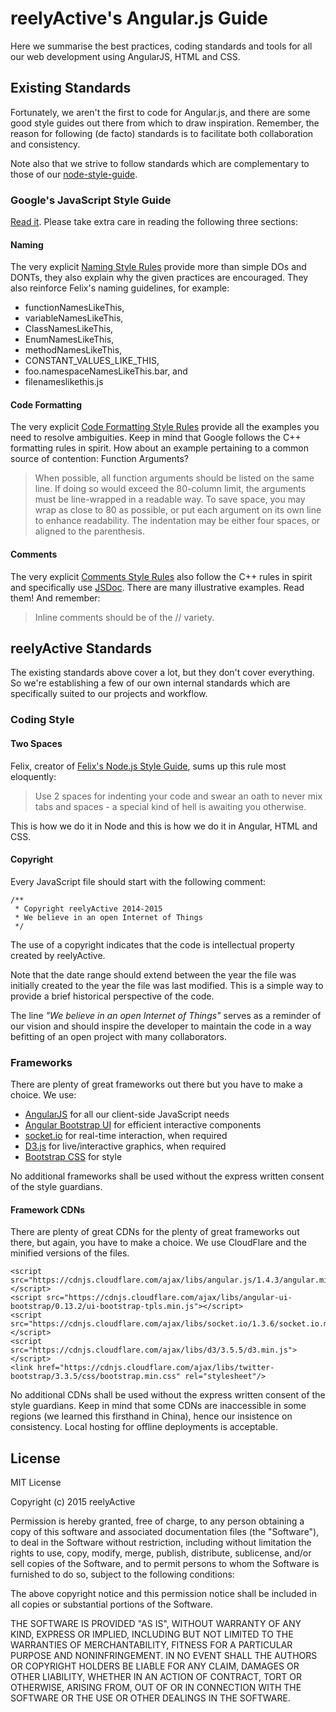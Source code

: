 # reelyActive's Angular.js Guide

Here we summarise the best practices, coding standards and tools for all our web development using AngularJS, HTML and CSS.


## Existing Standards

Fortunately, we aren't the first to code for Angular.js, and there are some good style guides out there from which to draw inspiration.  Remember, the reason for following (de facto) standards is to facilitate both collaboration and consistency.

Note also that we strive to follow standards which are complementary to those of our [node-style-guide](https://github.com/reelyactive/node-style-guide).


### Google's JavaScript Style Guide

[Read it](http://google-styleguide.googlecode.com/svn/trunk/javascriptguide.xml).  Please take extra care in reading the following three sections:

#### Naming

The very explicit [Naming Style Rules](http://google-styleguide.googlecode.com/svn/trunk/javascriptguide.xml?showone=Naming#Naming) provide more than simple DOs and DONTs, they also explain why the given practices are encouraged.  They also reinforce Felix's naming guidelines, for example:

- functionNamesLikeThis,
- variableNamesLikeThis,
- ClassNamesLikeThis,
- EnumNamesLikeThis,
- methodNamesLikeThis,
- CONSTANT_VALUES_LIKE_THIS,
- foo.namespaceNamesLikeThis.bar, and
- filenameslikethis.js

#### Code Formatting

The very explicit [Code Formatting Style Rules](http://google-styleguide.googlecode.com/svn/trunk/javascriptguide.xml?showone=Code_formatting#Code_formatting) provide all the examples you need to resolve ambiguities.  Keep in mind that Google follows the C++ formatting rules in spirit.  How about an example pertaining to a common source of contention: Function Arguments?

> When possible, all function arguments should be listed on the same line. If doing so would exceed the 80-column limit, the arguments must be line-wrapped in a readable way. To save space, you may wrap as close to 80 as possible, or put each argument on its own line to enhance readability. The indentation may be either four spaces, or aligned to the parenthesis.

#### Comments

The very explicit [Comments Style Rules](http://google-styleguide.googlecode.com/svn/trunk/javascriptguide.xml?showone=Comments#Comments) also follow the C++ rules in spirit and specifically use [JSDoc](http://usejsdoc.org/).  There are many illustrative examples.  Read them!  And remember:

> Inline comments should be of the // variety.


## reelyActive Standards

The existing standards above cover a lot, but they don't cover everything.  So we're establishing a few of our own internal standards which are specifically suited to our projects and workflow.

### Coding Style

#### Two Spaces

Felix, creator of [Felix's Node.js Style Guide](https://github.com/felixge/node-style-guide), sums up this rule most eloquently:

> Use 2 spaces for indenting your code and swear an oath to never mix tabs and spaces - a special kind of hell is awaiting you otherwise.

This is how we do it in Node and this is how we do it in Angular, HTML and CSS.

#### Copyright

Every JavaScript file should start with the following comment:

    /**
     * Copyright reelyActive 2014-2015
     * We believe in an open Internet of Things
     */

The use of a copyright indicates that the code is intellectual property created by reelyActive.

Note that the date range should extend between the year the file was initially created to the year the file was last modified.  This is a simple way to provide a brief historical perspective of the code.

The line _"We believe in an open Internet of Things"_ serves as a reminder of our vision and should inspire the developer to maintain the code in a way befitting of an open project with many collaborators.


### Frameworks

There are plenty of great frameworks out there but you have to make a choice.  We use:
- [AngularJS](https://angularjs.org/) for all our client-side JavaScript needs
- [Angular Bootstrap UI](https://angular-ui.github.io/bootstrap/) for efficient interactive components
- [socket.io]() for real-time interaction, when required
- [D3.js](http://d3js.org/) for live/interactive graphics, when required
- [Bootstrap CSS](http://getbootstrap.com/css/) for style

No additional frameworks shall be used without the express written consent of the style guardians.

#### Framework CDNs

There are plenty of great CDNs for the plenty of great frameworks out there, but again, you have to make a choice.  We use CloudFlare and the minified versions of the files.

```
<script src="https://cdnjs.cloudflare.com/ajax/libs/angular.js/1.4.3/angular.min.js"></script>
<script src="https://cdnjs.cloudflare.com/ajax/libs/angular-ui-bootstrap/0.13.2/ui-bootstrap-tpls.min.js"></script>
<script src="https://cdnjs.cloudflare.com/ajax/libs/socket.io/1.3.6/socket.io.min.js"></script>
<script src="https://cdnjs.cloudflare.com/ajax/libs/d3/3.5.5/d3.min.js"></script>
<link href="https://cdnjs.cloudflare.com/ajax/libs/twitter-bootstrap/3.3.5/css/bootstrap.min.css" rel="stylesheet"/>
```

No additional CDNs shall be used without the express written consent of the style guardians.  Keep in mind that some CDNs are inaccessible in some regions (we learned this firsthand in China), hence our insistence on consistency.  Local hosting for offline deployments is acceptable.


License
-------

MIT License

Copyright (c) 2015 reelyActive

Permission is hereby granted, free of charge, to any person obtaining a copy of this software and associated documentation files (the "Software"), to deal in the Software without restriction, including without limitation the rights to use, copy, modify, merge, publish, distribute, sublicense, and/or sell copies of the Software, and to permit persons to whom the Software is furnished to do so, subject to the following conditions:

The above copyright notice and this permission notice shall be included in all copies or substantial portions of the Software.

THE SOFTWARE IS PROVIDED "AS IS", WITHOUT WARRANTY OF ANY KIND, EXPRESS OR 
IMPLIED, INCLUDING BUT NOT LIMITED TO THE WARRANTIES OF MERCHANTABILITY, 
FITNESS FOR A PARTICULAR PURPOSE AND NONINFRINGEMENT. IN NO EVENT SHALL THE 
AUTHORS OR COPYRIGHT HOLDERS BE LIABLE FOR ANY CLAIM, DAMAGES OR OTHER 
LIABILITY, WHETHER IN AN ACTION OF CONTRACT, TORT OR OTHERWISE, ARISING FROM, 
OUT OF OR IN CONNECTION WITH THE SOFTWARE OR THE USE OR OTHER DEALINGS IN 
THE SOFTWARE.

